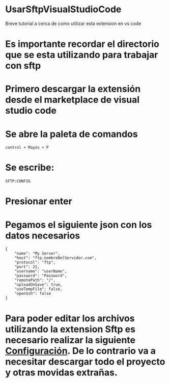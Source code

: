 # UsarSftpVisualStudioCode
Breve tutorial a cerca de como utilizar esta extension en vs code


# Es importante recordar el directorio que se esta utilizando para trabajar con sftp


# Primero descargar la extensión desde el marketplace de visual studio code

<h1>Se abre la paleta de comandos</h1>

```
control + Mayús + P
```

<h1>Se escribe: </h1>

```
SFTP:CONFIG
```

# Presionar enter

<h1>Pegamos el siguiente json con los datos necesarios </h1>

```
{
    "name": "My Server",
    "host": "ftp.nombreDelServidor.com",
    "protocol": "ftp",
    "port": 21,
    "username": "userName",
    "password": "Password",
    "remotePath": "/",
    "uploadOnSave": true,
    "useTempFile": false,
    "openSsh": false
}
```
# Para poder editar los archivos utilizando la extension Sftp es necesario realizar la siguiente [Configuración](https://github.com/liximomo/vscode-sftp/wiki/Setting#downloadwhenopeninremoteexplorer). De lo contrario va a necesitar descargar todo el proyecto y otras movidas extrañas.
